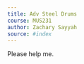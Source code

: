 ```yaml
---
title: Adv Steel Drums 
course: MUS231
author: Zachary Sayyah
source: #index
---
```

Please help me.